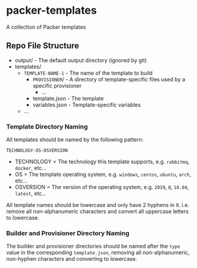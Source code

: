 # packer-templates

A collection of Packer templates

## Repo File Structure

- output/ - The default output directory (ignored by git)
- templates/
  - `TEMPLATE-NAME-1` - The name of the template to build
    - `PROVISIONER`/ - A directory of template-specific files used by a specific provisioner
      - ...
    - template.json - The template
    - variables.json - Template-specific variables
  - ...

### Template Directory Naming

All templates should be named by the following pattern:

```format
TECHNOLOGY-OS-OSVERSION
```

- TECHNOLOGY = The technology this template supports, e.g. `rabbitmq`, `docker`, etc...
- OS = The template operating system, e.g. `windows`, `centos`, `ubuntu`, `arch`, etc...
- OSVERSION = The version of the operating system, e.g. `2019`, `8`, `18.04`, `latest`, etc...

All template names should be lowercase and only have 2 hyphens in it. i.e. remove all non-alphanumeric characters and convert all uppercase letters to lowercase.

### Builder and Provisioner Directory Naming

The builder and provisioner directories should be named after the `type` value in the corresponding `template.json`, removing all non-alphanumeric, non-hyphen characters and converting to lowercase.
